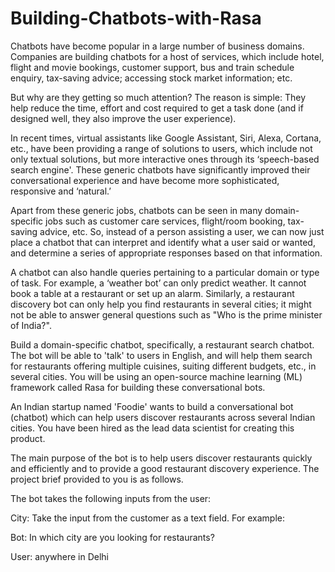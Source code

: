 # Building-Chatbots-with-Rasa

Chatbots have become popular in a large number of business domains. Companies are building chatbots for a host of services, which include hotel, flight and movie bookings, customer support, bus and train schedule enquiry, tax-saving advice; accessing stock market information; etc.

 

But why are they getting so much attention? The reason is simple: They help reduce the time, effort and cost required to get a task done (and if designed well, they also improve the user experience).  

 

In recent times, virtual assistants like Google Assistant, Siri, Alexa, Cortana, etc., have been providing a range of solutions to users, which include not only textual solutions, but more interactive ones through its ‘speech-based search engine'. These generic chatbots have significantly improved their conversational experience and have become more sophisticated, responsive and ‘natural.’

 

Apart from these generic jobs, chatbots can be seen in many domain-specific jobs such as customer care services, flight/room booking, tax-saving advice, etc. So, instead of a person assisting a user, we can now just place a chatbot that can interpret and identify what a user said or wanted, and determine a series of appropriate responses based on that information.

 

A chatbot can also handle queries pertaining to a particular domain or type of task. For example, a ‘weather bot’ can only predict weather. It cannot book a table at a restaurant or set up an alarm. Similarly, a restaurant discovery bot can only help you find restaurants in several cities; it might not be able to answer general questions such as "Who is the prime minister of India?".


Build a domain-specific chatbot, specifically, a restaurant search chatbot. The bot will be able to 'talk' to users in English, and will help them search for restaurants offering multiple cuisines, suiting different budgets, etc., in several cities. You will be using an open-source machine learning (ML) framework called Rasa for building these conversational bots.



An Indian startup named 'Foodie' wants to build a conversational bot (chatbot) which can help users discover restaurants across several Indian cities. You have been hired as the lead data scientist for creating this product.

 

The main purpose of the bot is to help users discover restaurants quickly and efficiently and to provide a good restaurant discovery experience. The project brief provided to you is as follows.

 

The bot takes the following inputs from the user:

City: Take the input from the customer as a text field. For example:

Bot: In which city are you looking for restaurants?

User: anywhere in Delhi

 

 
